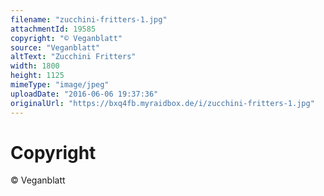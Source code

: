 ```yaml
---
filename: "zucchini-fritters-1.jpg"
attachmentId: 19585
copyright: "© Veganblatt"
source: "Veganblatt"
altText: "Zucchini Fritters"
width: 1800
height: 1125
mimeType: "image/jpeg"
uploadDate: "2016-06-06 19:37:36"
originalUrl: "https://bxq4fb.myraidbox.de/i/zucchini-fritters-1.jpg"
---
```


# Copyright

© Veganblatt
